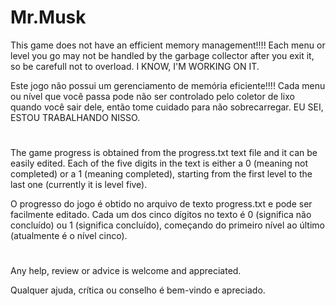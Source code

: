 # Mr.Musk

This game does not have an efficient memory management!!!! Each menu or level you go may not be handled by the garbage collector after you exit it, so be carefull not to overload. I KNOW, I'M WORKING ON IT.

Este jogo não possui um gerenciamento de memória eficiente!!!! Cada menu ou nível que você passa pode não ser controlado pelo coletor de lixo quando você sair dele, então tome cuidado para não sobrecarregar. EU SEI, ESTOU TRABALHANDO NISSO.

# 

The game progress is obtained from the progress.txt text file and it can be easily edited. Each of the five digits in the text is either a 0 (meaning not completed) or a 1 (meaning completed), starting from the first level to the last one (currently it is level five).

O progresso do jogo é obtido no arquivo de texto progress.txt e pode ser facilmente editado. Cada um dos cinco dígitos no texto é 0 (significa não concluído) ou 1 (significa concluído), começando do primeiro nível ao último (atualmente é o nível cinco).

#

Any help, review or advice is welcome and appreciated.

Qualquer ajuda, crítica ou conselho é bem-vindo e apreciado.
